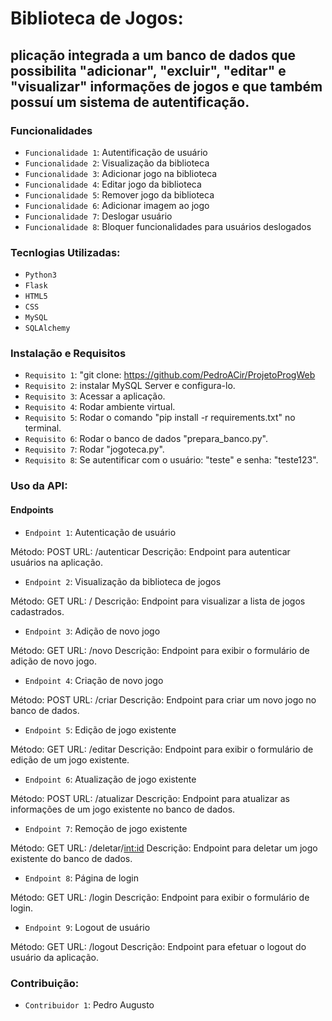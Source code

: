 # Biblioteca de Jogos:

## plicação integrada a um banco de dados que possibilita "adicionar", "excluir", "editar" e "visualizar" informações de jogos e que também possuí um sistema de autentificação.

### Funcionalidades

- `Funcionalidade 1`: Autentificação de usuário
- `Funcionalidade 2`: Visualização da biblioteca
- `Funcionalidade 3`: Adicionar jogo na biblioteca
- `Funcionalidade 4`: Editar jogo da biblioteca
- `Funcionalidade 5`: Remover jogo da biblioteca
- `Funcionalidade 6`: Adicionar imagem ao jogo
- `Funcionalidade 7`: Deslogar usuário
- `Funcionalidade 8`: Bloquer funcionalidades para usuários deslogados

### Tecnlogias Utilizadas:

- `Python3`
- `Flask`
- `HTML5`
- `CSS`
- `MySQL`
- `SQLAlchemy`

### Instalação e Requisitos

- `Requisito 1`: "git clone: https://github.com/PedroACir/ProjetoProgWeb
- `Requisito 2`: instalar MySQL Server e configura-lo.
- `Requisito 3`: Acessar a aplicação.
- `Requisito 4`: Rodar ambiente virtual.
- `Requisito 5`: Rodar o comando "pip install -r requirements.txt" no terminal.
- `Requisito 6`: Rodar o banco de dados "prepara_banco.py".
- `Requisito 7`: Rodar "jogoteca.py".
- `Requisito 8`: Se autentificar com o usuário: "teste" e senha: "teste123".

### Uso da API:

#### Endpoints

- `Endpoint 1`: Autenticação de usuário

Método: POST
URL: /autenticar
Descrição: Endpoint para autenticar usuários na aplicação.

- `Endpoint 2`: Visualização da biblioteca de jogos

Método: GET
URL: /
Descrição: Endpoint para visualizar a lista de jogos cadastrados.

- `Endpoint 3`: Adição de novo jogo

Método: GET
URL: /novo
Descrição: Endpoint para exibir o formulário de adição de novo jogo.

- `Endpoint 4`: Criação de novo jogo

Método: POST
URL: /criar
Descrição: Endpoint para criar um novo jogo no banco de dados.

- `Endpoint 5`: Edição de jogo existente

Método: GET
URL: /editar
Descrição: Endpoint para exibir o formulário de edição de um jogo existente.

- `Endpoint 6`: Atualização de jogo existente

Método: POST
URL: /atualizar
Descrição: Endpoint para atualizar as informações de um jogo existente no banco de dados.

- `Endpoint 7`: Remoção de jogo existente

Método: GET
URL: /deletar/<int:id>
Descrição: Endpoint para deletar um jogo existente do banco de dados.

- `Endpoint 8`: Página de login

Método: GET
URL: /login
Descrição: Endpoint para exibir o formulário de login.

- `Endpoint 9`: Logout de usuário

Método: GET
URL: /logout
Descrição: Endpoint para efetuar o logout do usuário da aplicação.

### Contribuição:

- `Contribuidor 1`: Pedro Augusto
